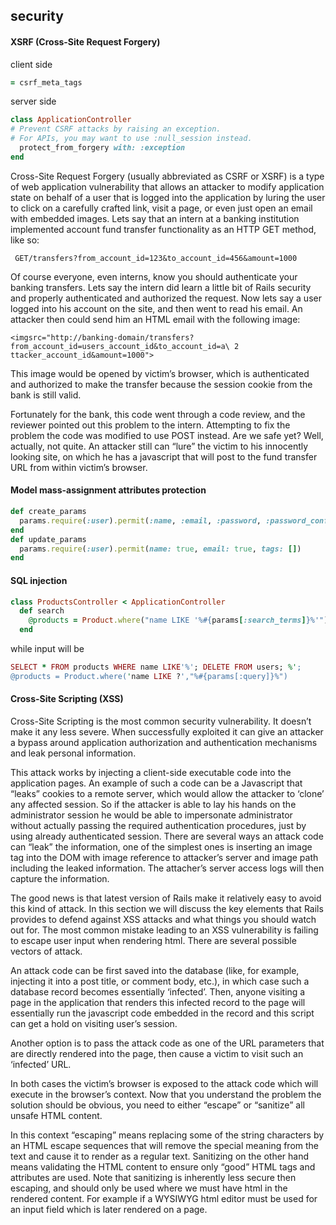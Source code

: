 ## security

#### XSRF (Cross-Site Request Forgery)

client side

```ruby
= csrf_meta_tags
```

server side

```ruby
class ApplicationController
# Prevent CSRF attacks by raising an exception.
# For APIs, you may want to use :null_session instead. 
  protect_from_forgery with: :exception
end
```


Cross-Site Request Forgery (usually abbreviated as CSRF or XSRF) is a type of web application vulnerability that allows an attacker to modify application state on behalf of a user that is logged into the application by luring the user to click on a carefully crafted link, visit a page, or even just open an email with embedded images.
Lets say that an intern at a banking institution implemented account fund transfer functionality as an HTTP GET method, like so:


` GET/transfers?from_account_id=123&to_account_id=456&amount=1000`


Of course everyone, even interns, know you should authenticate your banking transfers.
Lets say the intern did learn a little bit of Rails security and properly authenticated and authorized the request.
Now lets say a user logged into his account on the site, and then went to read his email. An attacker then could send him an HTML email with the following image:


`<imgsrc="http://banking-domain/transfers?from_account_id=users_account_id&to_account_id=a\ 2 ttacker_account_id&amount=1000">`


This image would be opened by victim’s browser, which is authenticated and authorized to make the transfer because the session cookie from the bank is still valid.


Fortunately for the bank, this code went through a code review, and the reviewer pointed out this problem to the intern.
Attempting to fix the problem the code was modified to use POST instead. Are we safe yet? Well, actually, not quite. An attacker still can “lure” the victim to his innocently looking site, on which he has a javascript that will post to the fund transfer URL from within victim’s browser.




#### Model mass-assignment attributes protection

```ruby
def create_params
  params.require(:user).permit(:name, :email, :password, :password_confirmation)
end
def update_params
  params.require(:user).permit(name: true, email: true, tags: [])
end


```


#### SQL injection


```ruby
class ProductsController < ApplicationController
  def search
    @products = Product.where("name LIKE '%#{params[:search_terms]}%'") end
  end

```

while input will be 

```ruby
SELECT * FROM products WHERE name LIKE'%'; DELETE FROM users; %';
@products = Product.where('name LIKE ?',"%#{params[:query]}%")
```

#### Cross-Site Scripting (XSS)

Cross-Site Scripting is the most common security vulnerability. It doesn’t make it any less severe. When successfully exploited it can give an attacker a bypass around application authorization and authentication mechanisms and leak personal information.


This attack works by injecting a client-side executable code into the application pages. An example of such a code can be a Javascript that “leaks” cookies to a remote server, which would allow the attacker to ‘clone’ any affected session. So if the attacker is able to lay his hands on the administrator session he would be able to impersonate administrator without actually passing the required authentication procedures, just by using already authenticated session.
There are several ways an attack code can “leak” the information, one of the simplest ones is inserting an image tag into the DOM with image reference to attacker’s server and image path including the leaked information. The attacher’s server access logs will then capture the information.


The good news is that latest version of Rails make it relatively easy to avoid this kind of attack. In this section we will discuss the key elements that Rails provides to defend against XSS attacks and what things you should watch out for.
The most common mistake leading to an XSS vulnerability is failing to escape user input when rendering html. There are several possible vectors of attack.


An attack code can be first saved into the database (like, for example, injecting it into a post title, or comment body, etc.), in which case such a database record becomes essentially ‘infected’. Then, anyone visiting a page in the application that renders this infected record to the page will essentially run the javascript code embedded in the record and this script can get a hold on visiting user’s session.


Another option is to pass the attack code as one of the URL parameters that are directly rendered into the page, then cause a victim to visit such an ‘infected’ URL.

In both cases the victim’s browser is exposed to the attack code which will execute in the browser’s context.
Now that you understand the problem the solution should be obvious, you need to either “escape” or “sanitize” all unsafe HTML content.


In this context “escaping” means replacing some of the string characters by an HTML escape sequences that will remove the special meaning from the text and cause it to render as a regular text. Sanitizing on the other hand means validating the HTML content to ensure only “good” HTML tags and attributes are used.
Note that sanitizing is inherently less secure then escaping, and should only be used where we must have html in the rendered content. For example if a WYSIWYG html editor must be used for an input field which is later rendered on a page.


